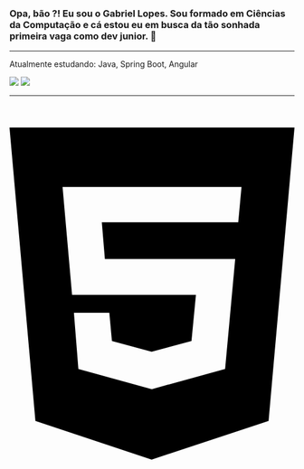 ### Opa, bão ?! Eu sou o Gabriel Lopes. Sou formado em Ciências da Computação e cá estou eu em busca da tão sonhada primeira vaga como dev junior. 👋
<hr></hr>

Atualmente estudando: Java, Spring Boot, Angular

<div>
<img src="https://github-readme-stats.vercel.app/api?username=GabsLopes055&show_icons=true&theme=dark">
<img src="https://github-readme-stats.vercel.app/api/top-langs/?username=GabsLopes055&layout=compact&theme=dark"> 
</div>

<hr></hr>

<div style="display: inline_block">
<svg xmlns="http://www.w3.org/2000/svg" viewBox="0 0 384 512"><path d="M0 32l34.9 395.8L191.5 480l157.6-52.2L384 32H0zm308.2 127.9H124.4l4.1 49.4h175.6l-13.6 148.4-97.9 27v.3h-1.1l-98.7-27.3-6-75.8h47.7L138 320l53.5 14.5 53.7-14.5 6-62.2H84.3L71.5 112.2h241.1l-4.4 47.7z"/></svg>          
</div>        
          
          
